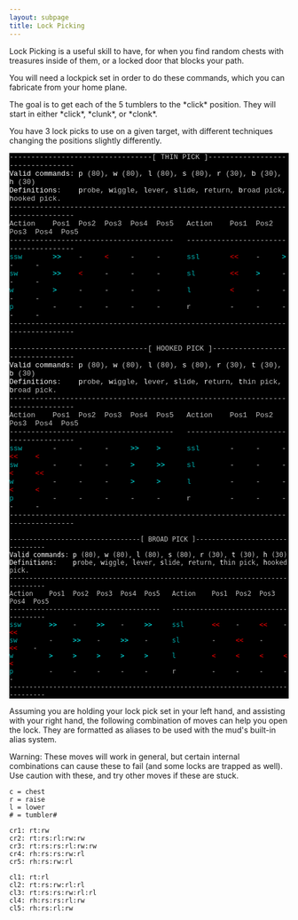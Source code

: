 ```yaml
---
layout: subpage
title: Lock Picking
---
```


Lock Picking is a useful skill to have, for when you find random chests with
treasures inside of them, or a locked door that blocks your path.

You will need a lockpick set in order to do these commands, which you can fabricate
from your home plane.

The goal is to get each of the 5 tumblers to the \*click\* position. They will start in either \*click\*, \*clunk\*, or \*clonk\*. 

You have 3 lock picks to use on a given target, with different techniques changing the
positions slightly differently.

<!-- Produced by MUSHclient v 5.05 - www.mushclient.com -->
<pre style="background-color: black;"><code><font size=2 face="Courier New, FixedSys, Lucida Console, Courier New, Courier"><font color="#C0C0C0">---------------------------------[ THIN PICK ]---------------------------------
</font><font color="#FFFFFF">Valid commands</font><font color="#C0C0C0">: </font><font color="#FFFFFF">p</font><font color="#C0C0C0"> (80), </font><font color="#FFFFFF">w</font><font color="#C0C0C0"> (80), </font><font color="#FFFFFF">l</font><font color="#C0C0C0"> (80), </font><font color="#FFFFFF">s</font><font color="#C0C0C0"> (80), </font><font color="#FFFFFF">r</font><font color="#C0C0C0"> (30), </font><font color="#FFFFFF">b</font><font color="#C0C0C0"> (30), </font><font color="#FFFFFF">h</font><font color="#C0C0C0"> (30)
</font><font color="#FFFFFF">Definitions</font><font color="#C0C0C0">:    </font><font color="#FFFFFF">p</font><font color="#C0C0C0">robe, </font><font color="#FFFFFF">w</font><font color="#C0C0C0">iggle, </font><font color="#FFFFFF">l</font><font color="#C0C0C0">ever, </font><font color="#FFFFFF">s</font><font color="#C0C0C0">lide, </font><font color="#FFFFFF">r</font><font color="#C0C0C0">eturn, </font><font color="#FFFFFF">b</font><font color="#C0C0C0">road pick, </font><font color="#FFFFFF">h</font><font color="#C0C0C0">ooked pick.
-------------------------------------------------------------------------------
Action    Pos1  Pos2  Pos3  Pos4  Pos5   Action    Pos1  Pos2  Pos3  Pos4  Pos5
--------------------------------------   --------------------------------------
</font><font color="#00AFAF">ssw     </font><font color="#C0C0C0">  </font><font color="#00FFFF">&gt;&gt;  </font><font color="#C0C0C0">  -     </font><font color="#FF0000">&lt;   </font><font color="#C0C0C0">  -     -      </font><font color="#00AFAF">ssl     </font><font color="#C0C0C0">  </font><font color="#FF0000">&lt;&lt;  </font><font color="#C0C0C0">  -     </font><font color="#00FFFF">&gt;   </font><font color="#C0C0C0">  -     -   
</font><font color="#00AFAF">sw      </font><font color="#C0C0C0">  </font><font color="#00FFFF">&gt;&gt;  </font><font color="#C0C0C0">  </font><font color="#FF0000">&lt;   </font><font color="#C0C0C0">  -     -     -      </font><font color="#00AFAF">sl      </font><font color="#C0C0C0">  </font><font color="#FF0000">&lt;&lt;  </font><font color="#C0C0C0">  </font><font color="#00FFFF">&gt;   </font><font color="#C0C0C0">  -     -     -   
</font><font color="#00AFAF">w       </font><font color="#C0C0C0">  </font><font color="#00FFFF">&gt;   </font><font color="#C0C0C0">  -     -     -     -      </font><font color="#00AFAF">l       </font><font color="#C0C0C0">  </font><font color="#FF0000">&lt;   </font><font color="#C0C0C0">  -     -     -     -   
</font><font color="#00AFAF">p       </font><font color="#C0C0C0">  -     -     -     -     -      r         -     -     -     -     -   
-------------------------------------------------------------------------------
</font>
<font color="#C0C0C0">--------------------------------[ HOOKED PICK ]--------------------------------
</font><font color="#FFFFFF">Valid commands</font><font color="#C0C0C0">: </font><font color="#FFFFFF">p</font><font color="#C0C0C0"> (80), </font><font color="#FFFFFF">w</font><font color="#C0C0C0"> (80), </font><font color="#FFFFFF">l</font><font color="#C0C0C0"> (80), </font><font color="#FFFFFF">s</font><font color="#C0C0C0"> (80), </font><font color="#FFFFFF">r</font><font color="#C0C0C0"> (30), </font><font color="#FFFFFF">t</font><font color="#C0C0C0"> (30), </font><font color="#FFFFFF">b</font><font color="#C0C0C0"> (30)
</font><font color="#FFFFFF">Definitions</font><font color="#C0C0C0">:    </font><font color="#FFFFFF">p</font><font color="#C0C0C0">robe, </font><font color="#FFFFFF">w</font><font color="#C0C0C0">iggle, </font><font color="#FFFFFF">l</font><font color="#C0C0C0">ever, </font><font color="#FFFFFF">s</font><font color="#C0C0C0">lide, </font><font color="#FFFFFF">r</font><font color="#C0C0C0">eturn, </font><font color="#FFFFFF">t</font><font color="#C0C0C0">hin pick, </font><font color="#FFFFFF">b</font><font color="#C0C0C0">road pick.
-------------------------------------------------------------------------------
Action    Pos1  Pos2  Pos3  Pos4  Pos5   Action    Pos1  Pos2  Pos3  Pos4  Pos5
--------------------------------------   --------------------------------------
</font><font color="#00AFAF">ssw     </font><font color="#C0C0C0">  -     -     -     </font><font color="#00FFFF">&gt;&gt;  </font><font color="#C0C0C0">  </font><font color="#00FFFF">&gt;   </font><font color="#C0C0C0">   </font><font color="#00AFAF">ssl     </font><font color="#C0C0C0">  -     -     -     </font><font color="#FF0000">&lt;&lt;  </font><font color="#C0C0C0">  </font><font color="#FF0000">&lt;   
</font><font color="#00AFAF">sw      </font><font color="#C0C0C0">  -     -     -     </font><font color="#00FFFF">&gt;   </font><font color="#C0C0C0">  </font><font color="#00FFFF">&gt;&gt;  </font><font color="#C0C0C0">   </font><font color="#00AFAF">sl      </font><font color="#C0C0C0">  -     -     -     </font><font color="#FF0000">&lt;   </font><font color="#C0C0C0">  </font><font color="#FF0000">&lt;&lt;  
</font><font color="#00AFAF">w       </font><font color="#C0C0C0">  -     -     -     </font><font color="#00FFFF">&gt;   </font><font color="#C0C0C0">  </font><font color="#00FFFF">&gt;   </font><font color="#C0C0C0">   </font><font color="#00AFAF">l       </font><font color="#C0C0C0">  -     -     -     </font><font color="#FF0000">&lt;   </font><font color="#C0C0C0">  </font><font color="#FF0000">&lt;   
</font><font color="#00AFAF">p       </font><font color="#C0C0C0">  -     -     -     -     -      r         -     -     -     -     -   
-------------------------------------------------------------------------------
</font></font>
<font color="#C0C0C0">---------------------------------[ BROAD PICK ]--------------------------------
</font><font color="#FFFFFF">Valid commands</font><font color="#C0C0C0">: </font><font color="#FFFFFF">p</font><font color="#C0C0C0"> (80), </font><font color="#FFFFFF">w</font><font color="#C0C0C0"> (80), </font><font color="#FFFFFF">l</font><font color="#C0C0C0"> (80), </font><font color="#FFFFFF">s</font><font color="#C0C0C0"> (80), </font><font color="#FFFFFF">r</font><font color="#C0C0C0"> (30), </font><font color="#FFFFFF">t</font><font color="#C0C0C0"> (30), </font><font color="#FFFFFF">h</font><font color="#C0C0C0"> (30)
</font><font color="#FFFFFF">Definitions</font><font color="#C0C0C0">:    </font><font color="#FFFFFF">p</font><font color="#C0C0C0">robe, </font><font color="#FFFFFF">w</font><font color="#C0C0C0">iggle, </font><font color="#FFFFFF">l</font><font color="#C0C0C0">ever, </font><font color="#FFFFFF">s</font><font color="#C0C0C0">lide, </font><font color="#FFFFFF">r</font><font color="#C0C0C0">eturn, </font><font color="#FFFFFF">t</font><font color="#C0C0C0">hin pick, </font><font color="#FFFFFF">h</font><font color="#C0C0C0">ooked pick.
-------------------------------------------------------------------------------
Action    Pos1  Pos2  Pos3  Pos4  Pos5   Action    Pos1  Pos2  Pos3  Pos4  Pos5
--------------------------------------   --------------------------------------
</font><font color="#00AFAF">ssw     </font><font color="#C0C0C0">  </font><font color="#00FFFF">&gt;&gt;  </font><font color="#C0C0C0">  -     </font><font color="#00FFFF">&gt;&gt;  </font><font color="#C0C0C0">  -     </font><font color="#00FFFF">&gt;&gt;  </font><font color="#C0C0C0">   </font><font color="#00AFAF">ssl     </font><font color="#C0C0C0">  </font><font color="#FF0000">&lt;&lt;  </font><font color="#C0C0C0">  -     </font><font color="#FF0000">&lt;&lt;  </font><font color="#C0C0C0">  -     </font><font color="#FF0000">&lt;&lt;  
</font><font color="#00AFAF">sw      </font><font color="#C0C0C0">  -     </font><font color="#00FFFF">&gt;&gt;  </font><font color="#C0C0C0">  -     </font><font color="#00FFFF">&gt;&gt;  </font><font color="#C0C0C0">  -      </font><font color="#00AFAF">sl      </font><font color="#C0C0C0">  -     </font><font color="#FF0000">&lt;&lt;  </font><font color="#C0C0C0">  -     </font><font color="#FF0000">&lt;&lt;  </font><font color="#C0C0C0">  -   
</font><font color="#00AFAF">w       </font><font color="#C0C0C0">  </font><font color="#00FFFF">&gt;   </font><font color="#C0C0C0">  </font><font color="#00FFFF">&gt;   </font><font color="#C0C0C0">  </font><font color="#00FFFF">&gt;   </font><font color="#C0C0C0">  </font><font color="#00FFFF">&gt;   </font><font color="#C0C0C0">  </font><font color="#00FFFF">&gt;   </font><font color="#C0C0C0">   </font><font color="#00AFAF">l       </font><font color="#C0C0C0">  </font><font color="#FF0000">&lt;   </font><font color="#C0C0C0">  </font><font color="#FF0000">&lt;   </font><font color="#C0C0C0">  </font><font color="#FF0000">&lt;   </font><font color="#C0C0C0">  </font><font color="#FF0000">&lt;   </font><font color="#C0C0C0">  </font><font color="#FF0000">&lt;   
</font><font color="#00AFAF">p       </font><font color="#C0C0C0">  -     -     -     -     -      r         -     -     -     -     -   
-------------------------------------------------------------------------------
</font></font></code></pre>

Assuming you are holding your lock pick set in your left hand, and assisting with
your right hand, the following combination of moves can help you open the lock. 
They are formatted as aliases to be used with the mud's built-in alias system.

Warning: These moves will work in general, but certain internal combinations can 
cause these to fail (and some locks are trapped as well). Use caution with these,
and try other moves if these are stuck.

```
c = chest
r = raise
l = lower
# = tumbler#

cr1: rt:rw
cr2: rt:rs:rl:rw:rw
cr3: rt:rs:rs:rl:rw:rw
cr4: rh:rs:rs:rw:rl
cr5: rh:rs:rw:rl

cl1: rt:rl
cl2: rt:rs:rw:rl:rl
cl3: rt:rs:rs:rw:rl:rl
cl4: rh:rs:rs:rl:rw
cl5: rh:rs:rl:rw
```
